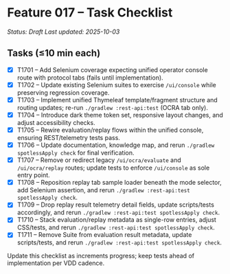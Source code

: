 # Feature 017 – Task Checklist

_Status: Draft_
_Last updated: 2025-10-03_

## Tasks (≤10 min each)
- [x] T1701 – Add Selenium coverage expecting unified operator console route with protocol tabs (fails until implementation).
- [x] T1702 – Update existing Selenium suites to exercise `/ui/console` while preserving regression coverage.
- [x] T1703 – Implement unified Thymeleaf template/fragment structure and routing updates; re-run `./gradlew :rest-api:test` (OCRA tab only).
- [x] T1704 – Introduce dark theme token set, responsive layout changes, and adjust accessibility checks.
- [x] T1705 – Rewire evaluation/replay flows within the unified console, ensuring REST/telemetry tests pass.
- [x] T1706 – Update documentation, knowledge map, and rerun `./gradlew spotlessApply check` for final verification.
- [x] T1707 – Remove or redirect legacy `/ui/ocra/evaluate` and `/ui/ocra/replay` routes; update tests to enforce `/ui/console` as sole entry point.
- [x] T1708 – Reposition replay tab sample loader beneath the mode selector, add Selenium assertion, and rerun `./gradlew :rest-api:test spotlessApply check`.
- [x] T1709 – Drop replay result telemetry detail fields, update scripts/tests accordingly, and rerun `./gradlew :rest-api:test spotlessApply check`.
- [x] T1710 – Stack evaluation/replay metadata as single-row entries, adjust CSS/tests, and rerun `./gradlew :rest-api:test spotlessApply check`.
- [x] T1711 – Remove Suite from evaluation result metadata, update scripts/tests, and rerun `./gradlew :rest-api:test spotlessApply check`.

Update this checklist as increments progress; keep tests ahead of implementation per VDD cadence.
